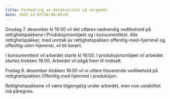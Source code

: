 ```yaml
---
title: Forbedring av datakvalitet på vergemål 
date: 2022-12-07T10:00:00+01
---
```


Onsdag 7. desember kl 16:00 vil det utføres nødvendig vedlikehold på rettighetspakkene i Produksjonsmiljøet og i konsumenttest. Alle rettighetspakker, med unntak av rettighetspakken offentlig-med-hjemmel og offentlig-uten-hjemmel, vil bli berørt. 

I konsumenttest vil arbeidet starte kl 16:00. I produksjonsmiljøet vil arbeidet startes klokken 18:00. Arbeidet vil pågå frem til midnatt. 

Fredag 9. desember klokken 18:00 vil vi utføre tilsvarende vedlikehold på rettighetspakken Offentlig med hjemmel i produksjon. 

Rettighetspakkene vil være tilgjengelig under arbeidet, men noe ustabilitet må påregnes. 

